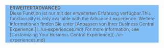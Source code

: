 <blockquote STYLE="background: #81BEF7;border-left:None"><span data-ttu-id="8a9c4-101"><b>ERWEITERT</b></span><span class="sxs-lookup"><span data-stu-id="8a9c4-101"><b>ADVANCED</b></span></span><br /><span data-ttu-id="8a9c4-102">Diese Funktion ist nur mit der erweiterten Erfahrung verfügbar.</span><span class="sxs-lookup"><span data-stu-id="8a9c4-102">This functionality is only available with the Advanced experience.</span></span> <span data-ttu-id="8a9c4-103">Weitere Informationen finden Sie unter [Anpassen von Ihrer Business Central Experience.](../ui-experiences.md) </span><span class="sxs-lookup"><span data-stu-id="8a9c4-103">For more information, see [Customizing Your Business Central Experience](../ui-experiences.md) </span></span></blockquote>
